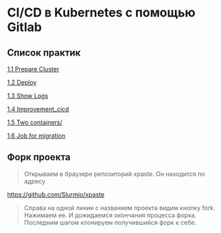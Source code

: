 # CI/CD в Kubernetes с помощью Gitlab

## Список практик

[1.1 Prepare Cluster](1.1.prepare_cluster/README.md)

[1.2 Deploy](1.2.deploy/README.md)

[1.3 Show Logs](1.3.logs/README.md)

[1.4 Improvement_cicd](1.4.improvement_cicd/README.md)

[1.5 Two containers/](1.5.two_containers//README.md)

[1.6 Job for migration](1.6.job.migration/README.md)

## Форк проекта

> Открываем в браузере репозиторий xpaste. Он находится по адресу

https://github.com/Slurmio/xpaste


> Справа на одной линии с названием проекта видим кнопку fork. Нажимаем ее.
> И дожидаемся окончания процесса форка.
> Последним шагом клонируем получившийся форк к себе.
